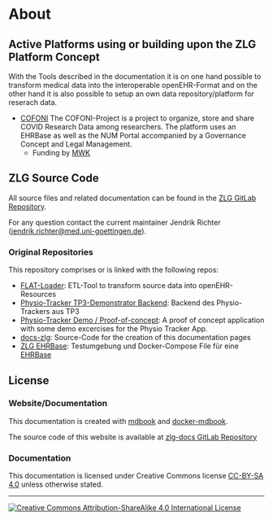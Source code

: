 # About

## Active Platforms using or building upon the ZLG Platform Concept

With the Tools described in the documentation it is on one hand possible to transform medical data into the interoperable openEHR-Format and on the other hand it is also possible to setup an own data repository/platform for reserach data. 

- [COFONI](https://www.umg.eu/news-detail/news-detail/detail/news/covid-19-forschungsnetzwerk-niedersachsen-cofoni-startet-projektfoerderung/)
The COFONI-Project is a project to organize, store and share COVID Research Data among researchers. The platform uses an EHRBase as well as the NUM Portal accompanied by a Governance Concept and Legal Management.
  - Funding by [MWK](https://www.mwk.niedersachsen.de/coronavirus/startschuss-fur-covid-19-forschungsnetzwerk-cofoni-193811.html)

## ZLG Source Code
All source files and related documentation can be found in the [ZLG GitLab Repository](https://gitlab.gwdg.de/medinf/ivf/zukunftslabor-gesundheit).

For any question contact the current maintainer Jendrik Richter (jendrik.richter@med.uni-goettingen.de).

### Original Repositories

This repository comprises or is linked with the following repos:

* [FLAT-Loader](https://gitlab.gwdg.de/medinfpub/openehr_flat_loader):
 ETL-Tool to transform source data into openEHR-Resources
* [Physio-Tracker TP3-Demonstrator Backend](https://gitlab.gwdg.de/medinf/ivf/zukunftslabor-gesundheit/physio-tracker-backend): 
 Backend des Physio-Trackers aus TP3
* [Physio-Tracker Demo / Proof-of-concept](https://gitlab.gwdg.de/medinf/ivf/zukunftslabor-gesundheit/physio-app_proof-of-concept):
 A proof of concept application with some demo excercises for the Physio Tracker App. 
* [docs-zlg](https://gitlab.gwdg.de/medinf/ivf/zukunftslabor-gesundheit/docs-zlg):
 Source-Code for the creation of this documentation pages
* [ZLG EHRBase](https://gitlab.gwdg.de/medinf/ivf/zukunftslabor-gesundheit/zlg-ehrbase):
 Testumgebung und Docker-Compose File für eine [EHRBase](https://ehrbase.org) 

## License

### Website/Documentation

This documentation is created with [mdbook](https://github.com/azerupi/mdBook) and [docker-mdbook](https://github.com/HillLiu/docker-mdbook).

The source code of this website is available at [zlg-docs GitLab Repository](https://gitlab.gwdg.de/medinf/ivf/zukunftslabor-gesundheit/docs-zlg) 

### Documentation

This documentation is licensed under Creative Commons license [CC-BY-SA 4.0](http://creativecommons.org/licenses/by-sa/4.0/) unless otherwise stated.

---
[![Creative Commons Attribution-ShareAlike 4.0 International License](https://i.creativecommons.org/l/by-sa/4.0/88x31.png "Creative Commons Attribution-ShareAlike 4.0 International License")](http://creativecommons.org/licenses/by-sa/4.0/)